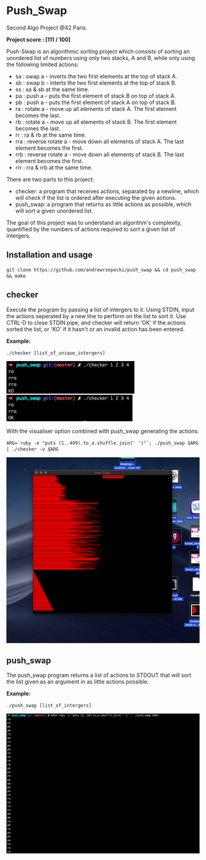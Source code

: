 # Push_Swap
Second Algo Project @42 Paris.

**Project score : [111 / 100]**

Push-Swap is an algorithmic sorting project which consists of sorting an unordered list of numbers using only two stacks, A and B, while only using the following limited actions:

 - sa : swap a - inverts the two first elements at the top of stack A.
 - sb : swap b - interts the two first elements at the top of stack B.
 - ss : sa & sb at the same time.
 - pa : push a - puts the first element of stack B on top of stack A.
 - pb : push a - puts the first element of stack A on top of stack B.
 - ra : rotate a - move up all elements of stack A. The first element becomes the last.
 - rb : rotate a - move up all elements of stack B. The first element becomes the last.
 - rr : ra & rb at the same time.
 - rra : reverse rotate a - move down all elements of stack A. The last element becomes the first.
 - rrb : reverse rotate a - move down all elements of stack B. The last element becomes the first.
 - rrr : rra & rrb at the same time.
 
There are two parts to this project:
- checker: a program that receives actions, separated by a newline, which will check if the list is ordered after executing the given actions.
- push_swap: a program that returns as little actions as possible, which will sort a given unordered list.

The goal of this project was to understand an algorithm's complexity, quantified by the numbers of actions required to sort a given list of intergers.

## Installation and usage

```
git clone https://github.com/andrewrzepecki/push_swap && cd push_swap && make
```

## checker

Execute the program by passing a list of intergers to it. Using STDIN, input the actions seperated by a new line to perform on the list to sort it.
Use CTRL-D to close STDIN pipe, and checker will return 'OK' if the actions sorted the list, or 'KO' if it hasn't or an invalid action has been entered.

**Example:**

```
./checker [list_of_unique_intergers]
```

![push_swap](png/checker_ko.png) ![push_swap](png/checker_ok.png)


With the visualiser option combined with push_swap generating the actions:
```
ARG=`ruby -e "puts (1..499).to_a.shuffle.join(' ')"`; ./push_swap $ARG | ./checker -v $ARG
```

![push_swap](png/checker_vis.png)
## push_swap

The push_swap program returns a list of actions to STDOUT that will sort the list given as an argument in as little actions possible.

**Example:**

```
./push_swap [list_of_intergers]
```

![push_swap](png/push_swap.png)
